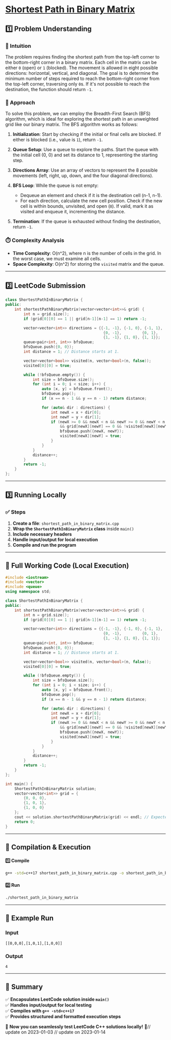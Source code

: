 # **[Shortest Path in Binary Matrix](https://leetcode.com/problems/shortest-path-in-binary-matrix/description/)**  

## **1️⃣ Problem Understanding**  
### **📌 Intuition**  
The problem requires finding the shortest path from the top-left corner to the bottom-right corner in a binary matrix. Each cell in the matrix can be either `0` (open) or `1` (blocked). The movement is allowed in eight possible directions: horizontal, vertical, and diagonal. The goal is to determine the minimum number of steps required to reach the bottom-right corner from the top-left corner, traversing only `0`s. If it's not possible to reach the destination, the function should return `-1`.

### **🚀 Approach**  
To solve this problem, we can employ the Breadth-First Search (BFS) algorithm, which is ideal for exploring the shortest path in an unweighted grid like our binary matrix. The BFS algorithm works as follows:

1. **Initialization**: Start by checking if the initial or final cells are blocked. If either is blocked (i.e., value is `1`), return `-1`.

2. **Queue Setup**: Use a queue to explore the paths. Start the queue with the initial cell (0, 0) and set its distance to 1, representing the starting step.

3. **Directions Array**: Use an array of vectors to represent the 8 possible movements (left, right, up, down, and the four diagonal directions).

4. **BFS Loop**: While the queue is not empty:
   - Dequeue an element and check if it is the destination cell (n-1, n-1).
   - For each direction, calculate the new cell position. Check if the new cell is within bounds, unvisited, and open (`0`). If valid, mark it as visited and enqueue it, incrementing the distance.

5. **Termination**: If the queue is exhausted without finding the destination, return `-1`.

### **⏱️ Complexity Analysis**  
- **Time Complexity**: O(n^2), where n is the number of cells in the grid. In the worst case, we must examine all cells.
- **Space Complexity**: O(n^2) for storing the `visited` matrix and the queue.

---  

## **2️⃣ LeetCode Submission**  
```cpp
class ShortestPathInBinaryMatrix {
public:
    int shortestPathBinaryMatrix(vector<vector<int>>& grid) {
        int n = grid.size();
        if (grid[0][0] == 1 || grid[n-1][n-1] == 1) return -1;

        vector<vector<int>> directions = {{-1, -1}, {-1, 0}, {-1, 1}, 
                                           {0, -1},         {0, 1}, 
                                           {1, -1}, {1, 0}, {1, 1}};
        queue<pair<int, int>> bfsQueue;
        bfsQueue.push({0, 0});
        int distance = 1; // Distance starts at 1.

        vector<vector<bool>> visited(n, vector<bool>(n, false));
        visited[0][0] = true;

        while (!bfsQueue.empty()) {
            int size = bfsQueue.size();
            for (int i = 0; i < size; i++) {
                auto [x, y] = bfsQueue.front();
                bfsQueue.pop();
                if (x == n - 1 && y == n - 1) return distance;

                for (auto& dir : directions) {
                    int newX = x + dir[0];
                    int newY = y + dir[1];
                    if (newX >= 0 && newX < n && newY >= 0 && newY < n 
                        && grid[newX][newY] == 0 && !visited[newX][newY]) {
                        bfsQueue.push({newX, newY});
                        visited[newX][newY] = true;
                    }
                }
            }
            distance++;
        }
        return -1;
    }
};  
```  

---  

## **3️⃣ Running Locally**  
### **✅ Steps**  
1. **Create a file**: `shortest_path_in_binary_matrix.cpp`  
2. **Wrap the `ShortestPathInBinaryMatrix` class** inside `main()`  
3. **Include necessary headers**  
4. **Handle input/output for local execution**  
5. **Compile and run the program**  

---  

## **📝 Full Working Code (Local Execution)**  
```cpp
#include <iostream>
#include <vector>
#include <queue>
using namespace std;

class ShortestPathInBinaryMatrix {
public:
    int shortestPathBinaryMatrix(vector<vector<int>>& grid) {
        int n = grid.size();
        if (grid[0][0] == 1 || grid[n-1][n-1] == 1) return -1;

        vector<vector<int>> directions = {{-1, -1}, {-1, 0}, {-1, 1}, 
                                           {0, -1},         {0, 1}, 
                                           {1, -1}, {1, 0}, {1, 1}};
        queue<pair<int, int>> bfsQueue;
        bfsQueue.push({0, 0});
        int distance = 1; // Distance starts at 1.

        vector<vector<bool>> visited(n, vector<bool>(n, false));
        visited[0][0] = true;

        while (!bfsQueue.empty()) {
            int size = bfsQueue.size();
            for (int i = 0; i < size; i++) {
                auto [x, y] = bfsQueue.front();
                bfsQueue.pop();
                if (x == n - 1 && y == n - 1) return distance;

                for (auto& dir : directions) {
                    int newX = x + dir[0];
                    int newY = y + dir[1];
                    if (newX >= 0 && newX < n && newY >= 0 && newY < n 
                        && grid[newX][newY] == 0 && !visited[newX][newY]) {
                        bfsQueue.push({newX, newY});
                        visited[newX][newY] = true;
                    }
                }
            }
            distance++;
        }
        return -1;
    }
};

int main() {
    ShortestPathInBinaryMatrix solution;
    vector<vector<int>> grid = {
        {0, 0, 0},
        {1, 0, 1},
        {1, 0, 0}
    };
    cout << solution.shortestPathBinaryMatrix(grid) << endl; // Expected output: 4
    return 0;
}  
```  

---  

## **🔧 Compilation & Execution**  
#### **1️⃣ Compile**  
```bash
g++ -std=c++17 shortest_path_in_binary_matrix.cpp -o shortest_path_in_binary_matrix
```  

#### **2️⃣ Run**  
```bash
./shortest_path_in_binary_matrix
```  

---  

## **🎯 Example Run**  
### **Input**  
```
[[0,0,0],[1,0,1],[1,0,0]]
```  
### **Output**  
```
4
```  

---  

## **📌 Summary**  
✅ **Encapsulates LeetCode solution inside `main()`**  
✅ **Handles input/output for local testing**  
✅ **Compiles with `g++ -std=c++17`**  
✅ **Provides structured and formatted execution steps**  

🚀 **Now you can seamlessly test LeetCode C++ solutions locally!** 🚀// update on 2023-01-03
// update on 2023-01-14
